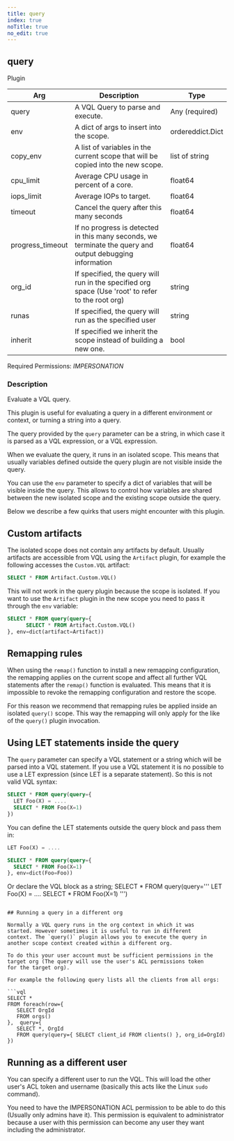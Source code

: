 ```yaml
---
title: query
index: true
noTitle: true
no_edit: true
---
```




<div class="vql_item"></div>


## query
<span class='vql_type pull-right page-header'>Plugin</span>



<div class="vqlargs"></div>

Arg | Description | Type
----|-------------|-----
query|A VQL Query to parse and execute.|Any (required)
env|A dict of args to insert into the scope.|ordereddict.Dict
copy_env|A list of variables in the current scope that will be copied into the new scope.|list of string
cpu_limit|Average CPU usage in percent of a core.|float64
iops_limit|Average IOPs to target.|float64
timeout|Cancel the query after this many seconds|float64
progress_timeout|If no progress is detected in this many seconds, we terminate the query and output debugging information|float64
org_id|If specified, the query will run in the specified org space (Use 'root' to refer to the root org)|string
runas|If specified, the query will run as the specified user|string
inherit|If specified we inherit the scope instead of building a new one.|bool

Required Permissions: 
<i class="linkcolour label pull-right label-success">IMPERSONATION</i>

### Description

Evaluate a VQL query.

This plugin is useful for evaluating a query in a different
environment or context, or turning a string into a query.

The query provided by the `query` parameter can be a string, in
which case it is parsed as a VQL expression, or a VQL expression.

When we evaluate the query, it runs in an isolated scope. This
means that usually variables defined outside the query plugin are
not visible inside the query.

You can use the `env` parameter to specify a dict of variables
that will be visible inside the query. This allows to control how
variables are shared between the new isolated scope and the
existing scope outside the query.

Below we describe a few quirks that users might encounter with
this plugin.

## Custom artifacts

The isolated scope does not contain any artifacts by
default. Usually artifacts are accessible from VQL using the
`Artifact` plugin, for example the following accesses the
`Custom.VQL` artifact:

```sql
SELECT * FROM Artifact.Custom.VQL()
```

This will not work in the query plugin because the scope is
isolated. If you want to use the `Artifact` plugin in the new
scope you need to pass it through the `env` variable:

```sql
SELECT * FROM query(query={
      SELECT * FROM Artifact.Custom.VQL()
}, env=dict(artifact=Artifact))
```

## Remapping rules

When using the `remap()` function to install a new remapping
configuration, the remapping applies on the current scope and
affect all further VQL statements after the `remap()` function is
evaluated. This means that it is impossible to revoke the
remapping configuration and restore the scope.

For this reason we recommend that remapping rules be applied
inside an isolated `query()` scope. This way the remapping will
only apply for the like of the `query()` plugin invocation.

## Using LET statements inside the query

The `query` parameter can specify a VQL statement or a string
which will be parsed into a VQL statement. If you use a VQL
statement it is no possible to use a LET expression (since LET is
a separate statement). So this is not valid VQL syntax:

```sql
SELECT * FROM query(query={
  LET Foo(X) = ....
  SELECT * FROM Foo(X=1)
})
```

You can define the LET statements outside the query block and pass them in:
```sql
LET Foo(X) = ....

SELECT * FROM query(query={
  SELECT * FROM Foo(X=1)
}, env=dict(Foo=Foo))
```

Or declare the VQL block as a string;
SELECT * FROM query(query='''
  LET Foo(X) = ....
  SELECT * FROM Foo(X=1)
''')
```

## Running a query in a different org

Normally a VQL query runs in the org context in which it was
started. However sometimes it is useful to run in different
context. The `query()` plugin allows you to execute the query in
another scope context created within a different org.

To do this your user account must be sufficient permissions in the
target org (The query will use the user's ACL permissions token
for the target org).

For example the following query lists all the clients from all orgs:

```vql
SELECT *
FROM foreach(row={
   SELECT OrgId
   FROM orgs()
},  query={
   SELECT *, OrgId
   FROM query(query={ SELECT client_id FROM clients() }, org_id=OrgId)
})
```

## Running as a different user

You can specify a different user to run the VQL. This will load
the other user's ACL token and username (basically this acts like
the Linux `sudo` command).

You need to have the IMPERSONATION ACL permission to be able to do
this (Usually only admins have it). This permission is equivalent
to administrator because a user with this permission can become
any user they want including the administrator.


